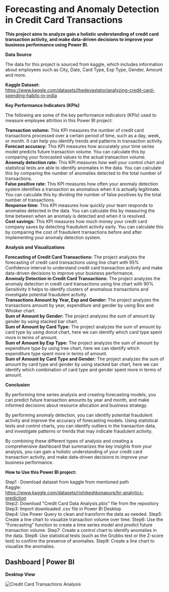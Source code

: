 **<h1>Forecasting and Anomaly Detection in Credit Card Transactions</h1>**  

**This project aims to analyze gain a holistic understanding of credit card transaction activity, and make data-driven decisions to improve your business performance using Power BI.**  

**Data Source**  

The data for this project is sourced from kaggle, which includes information about employees such as City, Date, Card Type, Exp Type, Gender, Amount and more.   

**Kaggle Dataset:**  
https://www.kaggle.com/datasets/thedevastator/analyzing-credit-card-spending-habits-in-india  


**Key Performance Indicators (KPIs)**  

The following are some of the key performance indicators (KPIs) used to measure employee attrition in this Power BI project:  

**Transaction volume:** This KPI measures the number of credit card transactions processed over a certain period of time, such as a day, week, or month. It can help you identify trends and patterns in transaction activity.  
**Forecast accuracy:** This KPI measures how accurately your time series model predicts future transaction volume. You can calculate this by comparing your forecasted values to the actual transaction volume.  
**Anomaly detection rate:** This KPI measures how well your control chart and statistical tests are able to identify anomalies in the data. You can calculate this by comparing the number of anomalies detected to the total number of transactions.  
**False positive rate:** This KPI measures how often your anomaly detection system identifies a transaction as anomalous when it is actually legitimate. You can calculate this by dividing the number of false positives by the total number of transactions.  
**Response time:** This KPI measures how quickly your team responds to anomalies detected in the data. You can calculate this by measuring the time between when an anomaly is detected and when it is resolved.  
**Cost savings:** This KPI measures how much money your credit card company saves by detecting fraudulent activity early. You can calculate this by comparing the cost of fraudulent transactions before and after implementing your anomaly detection system.  

**Analysis and Visualizations**  

**Forecasting of Credit Card Transactions:**  The project analyzes the forecasting of credit card transactions using line chart with 95% Confidence interval to understand credit card transaction activity and make data-driven decisions to improve your business performance.  
**Anomaly Detection in Credit Card Transactions:**  The project analyzes the anomaly detection in credit card transactions using line chart with 90% Sensitivity it helps to identify clusters of anomalous transactions and investigate potential fraudulent activity.  
**Transactions Amount by Year, Exp and Gender:** The project analyzes the transactions amount by year, expenditure and gender by using Box and Whisker chart.  
**Sum of Amount by Gender:** The project analyzes the sum of amount by gender by using stacked bar chart.  
**Sum of Amount by Card Type:** The project analyzes the sum of amount by card type by using donut chart, here we can identify which card type spent more in terms of amount.  
**Sum of Amount by Exp Type:** The project analyzes the sum of amount by expenditure type by using tree chart, here we can identify which expenditure type spent more in terms of amount.  
**Sum of Amount by Card Type and Gender:** The project analyzes the sum of amount by card type and gender by using stacked bar chart, here we can identify which combination of card type and gender spent more in terms of amount.  

**Conclusion**  

By performing time series analysis and creating forecasting models, you can predict future transaction amounts by year and month, and make informed decisions about resource allocation and business strategy.  

By performing anomaly detection, you can identify potential fraudulent activity and improve the accuracy of forecasting models. Using statistical tests and control charts, you can identify outliers in the transaction data, and investigate patterns or trends that may indicate fraudulent activity.  

By combining these different types of analysis and creating a comprehensive dashboard that summarizes the key insights from your analysis, you can gain a holistic understanding of your credit card transaction activity, and make data-driven decisions to improve your business performance.  


**How to Use this Power BI project:**

Step1 : Download dataset from kaggle from mentioned path  
Kaggle:  
https://www.kaggle.com/datasets/rishikeshkonapure/hr-analytics-prediction  
Step2: Download "Credit Card Data Analysis.pbix" file from the repository  
Step3: Import downloaded .csv file in Power BI Desktop  
Step4: Use Power Query to clean and transform the data as needed.
Step5: Create a line chart to visualize transaction volume over time.
Step6: Use the "Forecasting" function to create a time series model and predict future transaction volume.
Step7: Create a control chart to identify anomalies in the data.
Step8: Use statistical tests (such as the Grubbs test or the Z-score test) to confirm the presence of anomalies.
Step9: Create a line chart to visualize the anomalies.

**<h2>Dashboard | Power BI</h2>**  

**Desktop View**  

![Credit Card Transactions Analysis](https://user-images.githubusercontent.com/47376889/230768482-141f7f68-8347-479b-bdd5-2faf6ba8b253.JPG)

